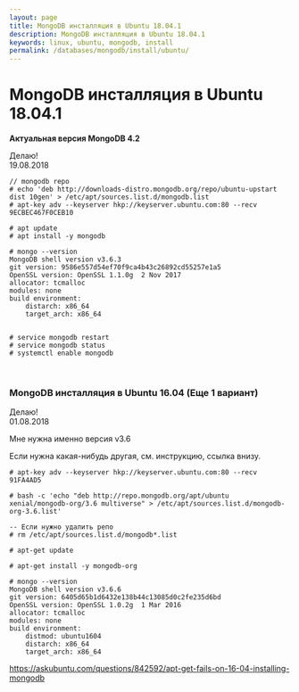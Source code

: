 ```yaml
---
layout: page
title: MongoDB инсталляция в Ubuntu 18.04.1
description: MongoDB инсталляция в Ubuntu 18.04.1
keywords: linux, ubuntu, mongodb, install
permalink: /databases/mongodb/install/ubuntu/
---
```


# MongoDB инсталляция в Ubuntu 18.04.1

**Актуальная версия MongoDB 4.2**


Делаю!  
19.08.2018

```
// mongodb repo
# echo 'deb http://downloads-distro.mongodb.org/repo/ubuntu-upstart dist 10gen' > /etc/apt/sources.list.d/mongodb.list
# apt-key adv --keyserver hkp://keyserver.ubuntu.com:80 --recv 9ECBEC467F0CEB10

# apt update
# apt install -y mongodb

# mongo --version
MongoDB shell version v3.6.3
git version: 9586e557d54ef70f9ca4b43c26892cd55257e1a5
OpenSSL version: OpenSSL 1.1.0g  2 Nov 2017
allocator: tcmalloc
modules: none
build environment:
    distarch: x86_64
    target_arch: x86_64


# service mongodb restart
# service mongodb status
# systemctl enable mongodb

```

<br/>

### MongoDB инсталляция в Ubuntu 16.04 (Еще 1 вариант)

Делаю!  
01.08.2018

Мне нужна именно версия v3.6

Если нужна какая-нибудь другая, см. инструкцию, ссылка внизу.

    # apt-key adv --keyserver hkp://keyserver.ubuntu.com:80 --recv 91FA4AD5

    # bash -c 'echo "deb http://repo.mongodb.org/apt/ubuntu xenial/mongodb-org/3.6 multiverse" > /etc/apt/sources.list.d/mongodb-org-3.6.list'

    -- Если нужно удалить репо
    # rm /etc/apt/sources.list.d/mongodb*.list

    # apt-get update

    # apt-get install -y mongodb-org

    # mongo --version
    MongoDB shell version v3.6.6
    git version: 6405d65b1d6432e138b44c13085d0c2fe235d6bd
    OpenSSL version: OpenSSL 1.0.2g  1 Mar 2016
    allocator: tcmalloc
    modules: none
    build environment:
        distmod: ubuntu1604
        distarch: x86_64
        target_arch: x86_64

https://askubuntu.com/questions/842592/apt-get-fails-on-16-04-installing-mongodb
